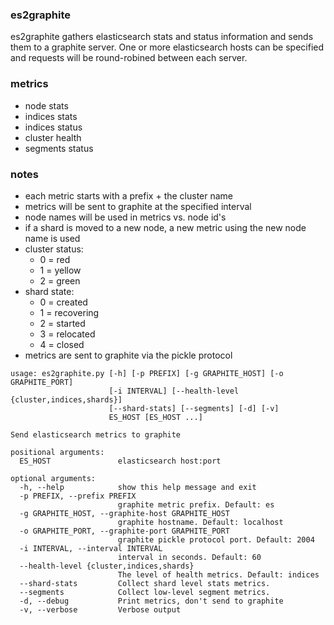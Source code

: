 ### es2graphite

es2graphite gathers elasticsearch stats and status information 
and sends them to a graphite server.  One or more elasticsearch
hosts can be specified and requests will be round-robined between
each server.  

### metrics

* node stats
* indices stats
* indices status
* cluster health
* segments status

### notes

* each metric starts with a prefix + the cluster name
* metrics will be sent to graphite at the specified interval
* node names will be used in metrics vs. node id's
* if a shard is moved to a new node, a new metric using the new node name is used
* cluster status: 
    * 0 = red
    * 1 = yellow
    * 2 = green
* shard state: 
    * 0 = created
    * 1 = recovering
    * 2 = started
    * 3 = relocated
    * 4 = closed
* metrics are sent to graphite via the pickle protocol

```
usage: es2graphite.py [-h] [-p PREFIX] [-g GRAPHITE_HOST] [-o GRAPHITE_PORT]
                      [-i INTERVAL] [--health-level {cluster,indices,shards}]
                      [--shard-stats] [--segments] [-d] [-v]
                      ES_HOST [ES_HOST ...]

Send elasticsearch metrics to graphite

positional arguments:
  ES_HOST               elasticsearch host:port

optional arguments:
  -h, --help            show this help message and exit
  -p PREFIX, --prefix PREFIX
                        graphite metric prefix. Default: es
  -g GRAPHITE_HOST, --graphite-host GRAPHITE_HOST
                        graphite hostname. Default: localhost
  -o GRAPHITE_PORT, --graphite-port GRAPHITE_PORT
                        graphite pickle protocol port. Default: 2004
  -i INTERVAL, --interval INTERVAL
                        interval in seconds. Default: 60
  --health-level {cluster,indices,shards}
                        The level of health metrics. Default: indices
  --shard-stats         Collect shard level stats metrics.
  --segments            Collect low-level segment metrics.
  -d, --debug           Print metrics, don't send to graphite
  -v, --verbose         Verbose output
```
